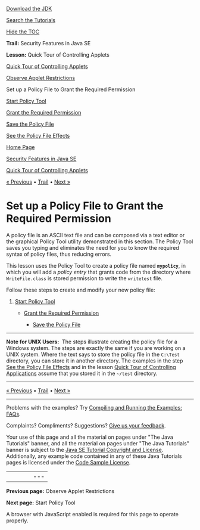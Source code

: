 [Download
the JDK](http://java.sun.com/javase/6/download.jsp)
  
[Search the
Tutorials](../../search.html)
  
[Hide the TOC](javascript:toggleLeft())

**Trail:** Security Features in Java SE
  
**Lesson:** Quick Tour of Controlling Applets

[Quick Tour of Controlling Applets](index.html)

[Observe Applet Restrictions](step1.html)

Set up a Policy File to Grant the Required Permission

[Start Policy Tool](wstep1.html)

[Grant the Required Permission](wstep2.html)

[Save the Policy File](wstep3.html)

[See the Policy File Effects](step3.html)

[Home Page](../../index.html)
>
[Security Features in Java SE](../index.html)
>
[Quick Tour of Controlling Applets](index.html)

[« Previous](step1.html) • [Trail](../TOC.html) • [Next »](wstep1.html)

# Set up a Policy File to Grant the Required Permission

A policy file is an ASCII text file and can be composed via a text editor
or the graphical Policy Tool utility demonstrated in this section.
The Policy Tool saves you typing and eliminates the need
for you to know the required syntax of policy files, thus
reducing errors.

This lesson uses the Policy Tool to create a policy file
named **`mypolicy`**, in which you will add
a *policy entry* that grants code from the
directory where `WriteFile.class` is stored
permission to write the
`writetest` file.

Follow these steps to create and modify your new policy file:

1. [Start Policy Tool](wstep1.html)

   - [Grant the Required Permission](wstep2.html)

     - [Save the Policy File](wstep3.html)

---

**Note for UNIX Users:**  The steps illustrate creating
the policy file for a Windows system.
The steps are exactly the same if you are working on a UNIX system.
Where the text says to store the policy file in the `C:\Test` directory,
you can store it in another directory. The examples in the step
[See the Policy File Effects](step3.html)
and in the lesson
[Quick Tour of Controlling Applications](../tour2/index.html)
assume that you stored it in the `~/test` directory.

---

[« Previous](step1.html)
•
[Trail](../TOC.html)
•
[Next »](wstep1.html)

---

Problems with the examples? Try [Compiling and Running
the Examples: FAQs](../../information/run-examples.html).
  
Complaints? Compliments? Suggestions? [Give
us your feedback](http://download.oracle.com/javase/feedback.html).

Your use of this page and all the material on pages under "The Java Tutorials" banner,
and all the material on pages under "The Java Tutorials" banner is subject to the [Java SE Tutorial Copyright
and License](../../information/license.html).
Additionally, any example code contained in any of these Java
Tutorials pages is licensed under the
[Code
Sample License](http://developers.sun.com/license/berkeley_license.html).

|  |  |  |  |  |
| --- | --- | --- | --- | --- |
| |  |  | | --- | --- | | duke image | Oracle logo | | [About Oracle](http://www.oracle.com/us/corporate/index.html) | [Oracle Technology Network](http://www.oracle.com/technology/index.html) | [Terms of Service](https://www.samplecode.oracle.com/servlets/CompulsoryClickThrough?type=TermsOfService) | Copyright © 1995, 2011 Oracle and/or its affiliates. All rights reserved. |

**Previous page:** Observe Applet Restrictions
  
**Next page:** Start Policy Tool




A browser with JavaScript enabled is required for this page to operate properly.